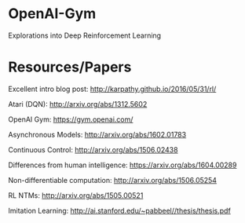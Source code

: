 # OpenAI-Gym
Explorations into Deep Reinforcement Learning 

# Resources/Papers

Excellent intro blog post: http://karpathy.github.io/2016/05/31/rl/

Atari (DQN): http://arxiv.org/abs/1312.5602

OpenAI Gym: https://gym.openai.com/

Asynchronous Models: http://arxiv.org/abs/1602.01783

Continuous Control: http://arxiv.org/abs/1506.02438

Differences from human intelligence: https://arxiv.org/abs/1604.00289

Non-differentiable computation: http://arxiv.org/abs/1506.05254

RL NTMs: http://arxiv.org/abs/1505.00521

Imitation Learning: http://ai.stanford.edu/~pabbeel//thesis/thesis.pdf
